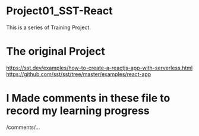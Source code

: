 # Project01_SST-React
This is a series of Training Project. 

# The original Project
https://sst.dev/examples/how-to-create-a-reactjs-app-with-serverless.html
https://github.com/sst/sst/tree/master/examples/react-app

# I Made comments in these file to record my learning progress
/comments/...



